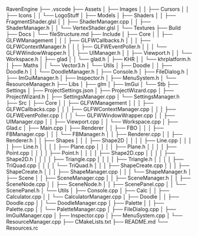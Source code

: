 RavenEngine
├── .vscode
├── Assets
│   ├── Images
│   │   ├── Cursors
│   │   ├── Icons
│   │   └── LogoStuff
│   ├── Models
│   ├── Shaders
│   │   ├── FragmentShader.glsl
│   │   ├── ShaderManager.cpp
│   │   ├── ShaderManager.h
│   │   └── VertexShader.glsl
│   └── Textures
├── Build
├── Docs
│   └── fileStructure.md
├── Include
│   ├── Core
│   │   ├── GLFWManagement
│   │   │   ├── GLFWCallbacks.h
│   │   │   ├── GLFWContextManager.h
│   │   │   ├── GLFWEventPoller.h
│   │   │   └── GLFWWindowWrapper.h
│   │   ├── UIManager.h
│   │   ├── Viewport.h
│   │   └── Workspace.h
│   ├── glad
│   │   └── glad.h
│   ├── KHR
│   │   └── khrplatform.h
│   ├── Maths
│   │   └── Vector3.h
│   └── Utils
│       ├── Doodle
│       │   ├── Doodle.h
│       │   └── DoodleManager.h
│       ├── Console.h
│       ├── FileDialog.h
│       ├── ImGuiManager.h
│       ├── Inspector.h
│       ├── MenuSystem.h
│       └── ResourceManager.h
├── Libs
│   ├── glm
│   ├── ImGui
│   └── Stb
├── Settings
│   ├── ProjectSettings.json
│   ├── ProjectWizard.cpp
│   ├── ProjectWizard.h
│   ├── SettingsManager.cpp
│   └── SettingsManager.h
├── Src
│   ├── Core
│   │   ├── GLFWManagement
│   │   │   ├── GLFWCallbacks.cpp
│   │   │   ├── GLFWContextManager.cpp
│   │   │   ├── GLFWEventPoller.cpp
│   │   │   └── GLFWWindowWrapper.cpp
│   │   ├── UIManager.cpp
│   │   ├── Viewport.cpp
│   │   └── Workspace.cpp
│   ├── Glad.c
│   ├── Main.cpp
│   ├── Renderer
│   │   ├── FBO
│   │   │   ├── FBManager.cpp
│   │   │   └── FBManager.h
│   │   ├── Renderer.cpp
│   │   ├── Renderer.h
│   │   ├── Shapes
│   │   │   ├── Shape2D
│   │   │   │   ├── Line.cpp
│   │   │   │   ├── Line.h
│   │   │   │   ├── Plane.cpp
│   │   │   │   ├── Plane.h
│   │   │   │   ├── Point.cpp
│   │   │   │   ├── Point.h
│   │   │   │   ├── Shape2D.cpp
│   │   │   │   ├── Shape2D.h
│   │   │   │   ├── Triangle.cpp
│   │   │   │   ├── Triangle.h
│   │   │   │   ├── TriQuad.cpp
│   │   │   │   └── TriQuad.h
│   │   │   ├── ShapeCreate.cpp
│   │   │   ├── ShapeCreate.h
│   │   │   ├── ShapeManager.cpp
│   │   │   └── ShapeManager.h
│   ├── Scene
│   │   ├── SceneManager.cpp
│   │   ├── SceneManager.h
│   │   ├── SceneNode.cpp
│   │   ├── SceneNode.h
│   │   ├── ScenePanel.cpp
│   │   └── ScenePanel.h
│   └── Utils
│       ├── Console.cpp
│       ├── Calc
│       │   ├── Calculator.cpp
│       │   └── CalculatorManager.cpp
│       ├── Doodle
│       │   ├── Doodle.cpp
│       │   └── DoodleManager.cpp
│       ├── Palette
│       │   ├── Palette.cpp
│       │   └── PaletteManager.cpp
│       ├── FileDialog.cpp
│       ├── ImGuiManager.cpp
│       ├── Inspector.cpp
│       ├── MenuSystem.cpp
│       └── ResourceManager.cpp
├── CMakeLists.txt
├── README.md
└── Resources.rc